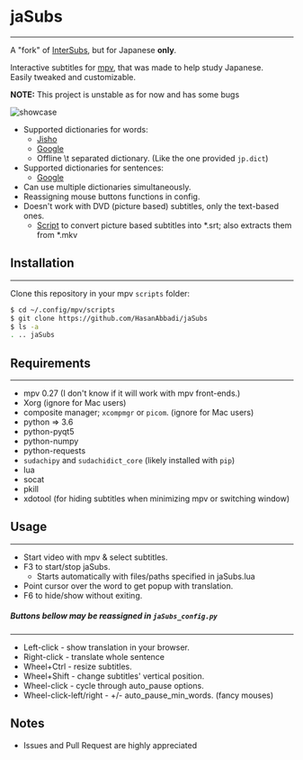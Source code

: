 # jaSubs
------------

A "fork" of [InterSubs](https://github.com/oltodosel/interSubs), but for Japanese **only**.

Interactive subtitles for [mpv](https://github.com/mpv-player/mpv), that was made to help study Japanese.  
Easily tweaked and customizable.

**NOTE:** This project is unstable as for now and has some bugs

![showcase](https://user-images.githubusercontent.com/78548167/177032618-3a592cfd-bab5-4366-8f34-4fb7a27c8503.gif)

* Supported dictionaries for words:
  * [Jisho](https://jisho.org)
  * [Google](https://translate.google.com/)
  * Offline \t separated dictionary. (Like the one provided `jp.dict`)
* Supported dictionaries for sentences:
  * [Google](https://translate.google.com/)
* Can use multiple dictionaries simultaneously.
* Reassigning mouse buttons functions in config.
* Doesn't work with DVD (picture based) subtitles, only the text-based ones.
  * [Script](https://github.com/oltodosel/extract_n_convert_dvd_bd_subtitles) to convert picture based subtitles into *.srt; also extracts them from *.mkv 

## Installation
------------

Clone this repository in your mpv `scripts` folder:
```bash
$ cd ~/.config/mpv/scripts
$ git clone https://github.com/HasanAbbadi/jaSubs
$ ls -a
. .. jaSubs
```

## Requirements
------------
   * mpv 0.27 (I don't know if it will work with mpv front-ends.)
   * Xorg (ignore for Mac users)
   * composite manager; `xcompmgr` or `picom`. (ignore for Mac users)
   * python => 3.6
   * python-pyqt5
   * python-numpy
   * python-requests
   * `sudachipy` and `sudachidict_core` (likely installed with `pip`)
   * lua
   * socat
   * pkill
   * xdotool (for hiding subtitles when minimizing mpv or switching window) 

## Usage
-----
* Start video with mpv & select subtitles.
* F3 to start/stop jaSubs.
	* Starts automatically with files/paths specified in jaSubs.lua
* Point cursor over the word to get popup with translation.
* F6 to hide/show without exiting.

##### Buttons bellow may be reassigned in `jaSubs_config.py`
-----
* Left-click  - show translation in your browser.
* Right-click - translate whole sentence
* Wheel+Ctrl  - resize subtitles.
* Wheel+Shift - change subtitles' vertical position.
* Wheel-click - cycle through auto_pause options.
* Wheel-click-left/right - +/- auto_pause_min_words. (fancy mouses)

## Notes
* Issues and Pull Request are highly appreciated



